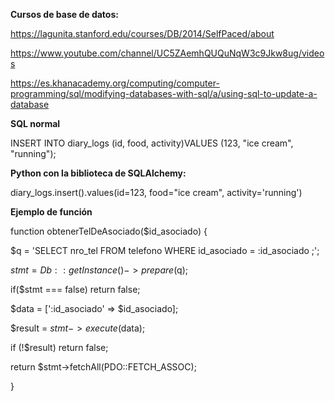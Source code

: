 **Cursos de base de datos:**

https://lagunita.stanford.edu/courses/DB/2014/SelfPaced/about

https://www.youtube.com/channel/UC5ZAemhQUQuNqW3c9Jkw8ug/videos

https://es.khanacademy.org/computing/computer-programming/sql/modifying-databases-with-sql/a/using-sql-to-update-a-database

**SQL normal**

INSERT INTO diary_logs (id, food, activity)VALUES (123, "ice cream", "running");

**Python con la biblioteca de SQLAlchemy:**

diary_logs.insert().values(id=123, food="ice cream", activity='running')

**Ejemplo de función**

function obtenerTelDeAsociado($id_asociado) {
   
   $q = 'SELECT nro_tel FROM telefono WHERE id_asociado = :id_asociado ;';
   
   $stmt = Db::getInstance()->prepare($q);
   
   if($stmt === false) return false;
   
   $data = [':id_asociado' => $id_asociado];
   
   $result = $stmt->execute($data);
   
   if (!$result) return false;
   
   return $stmt->fetchAll(PDO::FETCH_ASSOC);
   
}